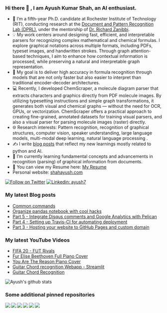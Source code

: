 ### Hi there 👋 , I am Ayush Kumar Shah, an AI enthusiast.

<!--
**ayushkumarshah/ayushkumarshah** is a ✨ _special_ ✨ repository because its `README.md` (this file) appears on your GitHub profile.
Here are some ideas to get you started:
- ⚡ Fun fact: I love watching and playing football (both virtually and physically). I am a huge fan of Cristiano Ronaldo.
- 💬 Ask me about ...
- 😄 Pronouns: ...
- 👯 I’m looking to collaborate on ...
- 🤔 I’m looking for help with ...
-->

- 🔭 I’m a fifth-year Ph.D. candidate at Rochester Institute of Technology (RIT), conducting research at the [Document and Pattern Recognition Lab (DPRL)](https://www.cs.rit.edu/~dprl/), under the mentorship of [Dr. Richard Zanibbi]((https://www.cs.rit.edu/~rlaz/)).
- 💡 My work centers around designing fast, efficient, and interpretable parsers for recognizing complex mathematical and chemical formulas. I explore graphical notations across multiple formats, including PDFs, typeset images, and handwritten strokes. Through graph attention-based techniques, I aim to enhance how contextual information is processed, while preserving a natural and interpretable graph representation.
- 🎯 My goal is to deliver high accuracy in formula recognition through models that are not only faster but also easier to interpret than traditional encoder-decoder architectures.
- 💻 Recently, I developed ChemScraper, a molecule diagram parser that extracts characters and graphics directly from PDF molecule images. By utilizing typesetting instructions and simple graph transformations, it generates both visual and chemical graphs — without the need for OCR, GPUs, or vectorization. ChemScraper offers a practical approach to creating fine-grained, annotated datasets for training visual parsers, and also a visual parser for parsing molecule images (raster) directly.
- 🌐 Research interests: Pattern recognition, recognition of graphical structures, computer vision, speaker understanding, large language models, multi-modal deep learning, natural language processing .
- ✍️ I write [blog posts](https://shahayush.com/year-archive/) that reflect my new learnings mostly related to python and AI.
- 🌱 I’m currently learning fundamental concepts and advancements in recognition
    (parsing) of graphical information from documents.
- 📃 You can view my Resume here: [My Resume](https://shahayush.com/files/Resume_AyushKumarShah_current.pdf)
- Personal website: [shahayush.com](https://shahayush.com)

[![Follow on Twitter](https://img.shields.io/badge/--twitter?label=Follow&logo=Twitter&style=social)](https://twitter.com/ayushkumarshah7) [![Linkedin: ayush7](https://img.shields.io/badge/-Connect-blue?style=flat-square&logo=Linkedin&logoColor=white&link=https://www.linkedin.com/in/ayush7/)](https://www.linkedin.com/in/ayush7/) 

### My latest Blog posts
<!-- BLOG-POST-LIST:START -->
- [Common commands](https://shahayush.com//2020/08/common-commands/)
- [Organize pandas notebook with cool hacks](https://shahayush.com//2020/06/pandas-pipe-plotly/)
- [Part 5 - Integrate Disqus comments and Google Analytics with Pelican](https://shahayush.com//2020/05/web-pelican-pt5-disqus-analytics/)
- [Part 4 - Setting up Travis-CI for automating deployment](https://shahayush.com//2020/05/web-pelican-pt4-travisci/)
- [Part 3 - Hosting your website to GitHub Pages and custom domain](https://shahayush.com//2020/03/web-pelican-pt3-hosting/)
<!-- BLOG-POST-LIST:END -->

### My latest YouTube Videos
<!-- YOUTUBE:START -->
- [FIFA 20 - FUT Rivals](https://www.youtube.com/watch?v=-bU3O77Ltl0)
- [Fur Elise Beethoven Full Piano Cover](https://www.youtube.com/watch?v=EUQu2fkVUX4)
- [You Are The Reason Piano Cover](https://www.youtube.com/watch?v=ZOJ3MzWuMzM)
- [Guitar Chord recognition Webapp - Streamlit](https://www.youtube.com/watch?v=KJ4sJupEfpg)
- [Guitar Chord Recognition](https://www.youtube.com/watch?v=DOCVIk9Ocys)
<!-- YOUTUBE:END -->

![Ayush's github stats](https://github-readme-stats.vercel.app/api?username=ayushkumarshah&show_icons=true&hide=["stars"]&hide_border=true)

### Some additional pinned repositories

<a href="https://github.com/ayushkumarshah/wiki">
  <img align="left" src="https://github-readme-stats.vercel.app/api/pin/?username=ayushkumarshah&repo=wiki&show_icons=true" />
</a>
<a href="https://github.com/ayushkumarshah/scripting_basics">
  <img align="left" src="https://github-readme-stats.vercel.app/api/pin/?username=ayushkumarshah&repo=scripting_basics&show_icons=true" />
</a>
<a href="https://github.com/ayushkumarshah/dotfiles-mac">
  <img align="left" src="https://github-readme-stats.vercel.app/api/pin/?username=ayushkumarshah&repo=dotfiles-mac&show_icons=true" />
</a>
<a href="https://github.com/ayushkumarshah/flask-pymongo">
  <img align="left" src="https://github-readme-stats.vercel.app/api/pin/?username=ayushkumarshah&repo=flask-pymongo&show_icons=true" />
</a>
<a href="https://github.com/ayushkumarshah/python-design-patterns">
  <img align="left" src="https://github-readme-stats.vercel.app/api/pin/?username=ayushkumarshah&repo=python-design-patterns&show_icons=true" />
</a>
<a href="https://github.com/ayushkumarshah/Missionaries-and-Cannibals-Game">
  <img align="left" src="https://github-readme-stats.vercel.app/api/pin/?username=ayushkumarshah&repo=Missionaries-and-Cannibals-Game&show_icons=true" />
</a>
